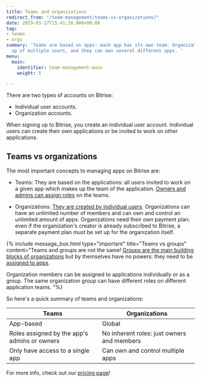 ```yaml
---
title: Teams and organizations
redirect_from: "/team-management/teams-vs-organizations/"
date: 2019-03-27T15:41:18.000+00:00
tag:
- teams
- orgs
summary: 'Teams are based on apps: each app has its own team. Organizations are made
  up of multiple users, and they can own several different apps. '
menu:
  main:
    identifier: team-management-main
    weight: 5

---
```

There are two types of accounts on Bitrise:

* Individual user accounts.
* Organization accounts.

When signing up to Bitrise, you create an individual user account. Individual users can create their own applications or be invited to work on other applications.

## Teams vs organizations

The most important concepts to managing apps on Bitrise are:

* Teams: They are based on the applications: all users invited to work on a given app which makes up the team of the application. [Owners and admins can assign roles](/team-management/user-roles-on-app-teams/) on the teams.


* Organizations: [They are created by individual users](/team-management/organizations/creating-org/). Organizations can have an unlimited number of members and can own and control an unlimited amount of apps. Organizations need their own payment plan: even if the organization's creator is already subscribed to Bitrise, a separate payment plan must be set up for the organization itself.

{% include message_box.html type="important" title="Teams vs groups" content="Teams and groups are not the same! [Groups are the main building blocks of organizations](/team-management/organizations/members-organizations/) but by themselves have no powers: they need to be [assigned to apps](/team-management/organizations/managing-apps/#assigning-groups-to-apps).

Organization members can be assigned to applications individually or as a group. The same organization group can have different roles on different application teams. "%}

So here's a quick summary of teams and organizations:

| Teams | Organizations |
| --- | --- |
| App-based | Global |
| Roles assigned by the app's admins or owners | No inherent roles: just owners and members |
| Only have access to a single app | Can own and control multiple apps |

For more info, check out our [pricing page](https://www.bitrise.io/pricing/)!